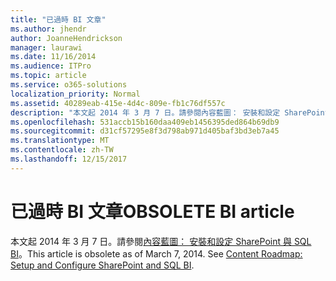 ```yaml
---
title: "已過時 BI 文章"
ms.author: jhendr
author: JoanneHendrickson
manager: laurawi
ms.date: 11/16/2014
ms.audience: ITPro
ms.topic: article
ms.service: o365-solutions
localization_priority: Normal
ms.assetid: 40289eab-415e-4d4c-809e-fb1c76df557c
description: "本文起 2014 年 3 月 7 日。請參閱內容藍圖： 安裝和設定 SharePoint 與 SQL BI。"
ms.openlocfilehash: 531accb15b160daa409eb1456395ded864b69db9
ms.sourcegitcommit: d31cf57295e8f3d798ab971d405baf3bd3eb7a45
ms.translationtype: MT
ms.contentlocale: zh-TW
ms.lasthandoff: 12/15/2017
---
```

# <a name="obsolete-bi-article"></a><span data-ttu-id="d7d01-104">已過時 BI 文章</span><span class="sxs-lookup"><span data-stu-id="d7d01-104">OBSOLETE BI article</span></span>

<span data-ttu-id="d7d01-p102">本文起 2014 年 3 月 7 日。請參閱[內容藍圖： 安裝和設定 SharePoint 與 SQL BI](http://technet.microsoft.com/library/a470e75a-2817-42b3-85fd-c76060c13406.aspx)。</span><span class="sxs-lookup"><span data-stu-id="d7d01-p102">This article is obsolete as of March 7, 2014. See [Content Roadmap: Setup and Configure SharePoint and SQL BI](http://technet.microsoft.com/library/a470e75a-2817-42b3-85fd-c76060c13406.aspx).</span></span>
  


